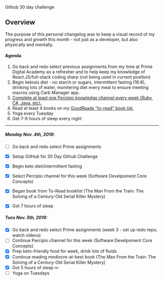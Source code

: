 Github 30 day challenge


## Overview ##
The purpose of this personal changelog was to keep a visual record of my progress and growth this month - not just as a developer, but also physically and mentally.  


#### Agenda ####
1. Go back and redo select previous assignments from my time at Prime Digital Academy as a refresher and to help keep my knowledge of React.JS/full-stack coding sharp (not being used in current position)
2. Begin ketosis diet - no starch or sugars, intermittent fasting (16:8), drinking lots of water, monitering diet every meal to ensure meeting macros using Carb Manager app. 
3. [Complete at least one Percipio knowledge channel every week (Ruby, C#, Java, etc).](https://chrobinson.percipio.com/playlist) 
4. Read at least 4 books on my [GoodReads "to-read" book list.](https://www.goodreads.com/review/list/6254630-susannah?shelf=to-read) 
5. Yoga every Tuesday
6. Get 7-8 hours of sleep every night

***

##### Monday Nov. 4th, 2019:
- [ ] Go back and redo select Prime assignments
- [x] Setup GitHub for 30 Day Github Challenge
- [x] Begin keto diet/intermittent fasting
- [x] Select Percipio channel for this week (Software Develpoment Core Concepts)
- [x] Began book from To-Read booklist (The Man From the Train: The Solving of a Century-Old Serial Killer Mystery)
- [x] Got 7 hours of sleep


##### Tues Nov. 5th, 2019:
- [X] Go back and redo select Prime assignments (week 3 - set up redo repo, watch videos)
- [ ] Continue Percipio channel for this week (Software Develpoment Core Concepts)
- [x] Prep keto-friendly food for week, drink lots of fluids
- [x] Continue reading mediocre-at-best book (The Man From the Train: The Solving of a Century-Old Serial Killer Mystery)
- [x] Got 5 hours of sleep :zzz:
- [ ] Yoga on Tuesdays

